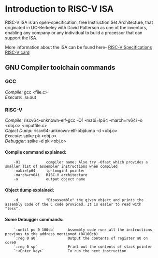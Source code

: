 # Introduction to RISC-V ISA

RISC-V ISA is an open-specification, free Instruction Set Architecture, that originated in UC-Berkeley with David Patterson as one of the inventors, enabling any company or any individual to build a processor that can support the ISA.

More information about the ISA can be found here-
[RISC-V Specifications](https://riscv.org/technical/specifications/)
[RISC-V card](https://inst.eecs.berkeley.edu//~cs61c/fa17/img/riscvcard.pdf)

## GNU Compiler toolchain commands

### GCC
  *Compile:*   gcc <file.c>  
  *Execute:*   ./a.out  
  
### RISC-V
  *Compile:*       riscv64-unknown-elf-gcc -O1 -mabi=lp64 -march=rv64i -o <obj.o> <inputfile.c>  
  *Object Dump:*   riscv64-unknown-elf-objdump -d <obj.o>  
  *Execute:*       spike pk <obj.o>  
  *Debugger:*      spike -d pk <obj.o>  
  
  #### Compile command explained:
        -O1            compiler name; Also try -Ofast which provides a smaller list of assembler instructions when compiled
        -mabi=lp64     lp-longint pointer
        -march=rv64i   RISC-V architecture
        -o             output object name
  #### Object dump explained:
        -d             "Disassemble" the given object and prints the assembly code of the C code provided. It is easier to read with "less".
  
  #### Some Debugger commands:
        `:until pc 0 100cb`      Assembly code runs all the instructions previous to the address mentioned (0X100cb)
        `:reg 0 a0`              Output the contents of register a0 on core0
        `:reg 0 sp`              Print out the contents of stack pointer
        `:<Enter key>`           To run the next instruction
